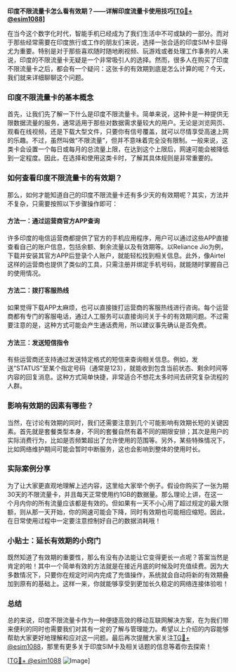 **印度不限流量卡怎么看有效期？——详解印度流量卡使用技巧[[TG💪+ @esim1088](https://t.me/s/esim1088)]**

在当今这个数字化时代，智能手机已经成为了我们生活中不可或缺的一部分。而对于那些经常需要在印度旅行或工作的朋友们来说，选择一张合适的印度SIM卡显得尤为重要。特别是对于那些喜欢随时随地刷视频、玩游戏或者处理工作事务的人来说，印度的不限流量卡无疑是一个非常吸引人的选择。然而，很多人在购买了印度不限流量卡之后，都会有一个疑问：这张卡的有效期到底是怎么计算的呢？今天，我们就来详细聊聊这个问题。

### 印度不限流量卡的基本概念

首先，让我们先了解一下什么是印度不限流量卡。简单来说，这种卡是一种提供无限数据流量的服务，通常适用于那些对数据需求量较大的用户。无论是浏览网页、观看在线视频，还是下载大型文件，只要你有信号覆盖，就可以尽情享受高速上网的乐趣。不过，虽然叫做“不限流量”，但并不意味着完全没有限制。一般来说，这类卡会设置一个每日或每月的总流量上限，在达到这个上限后，网速可能会被降低到一定程度。因此，在选择和使用这类卡时，了解其具体规则是非常重要的。

### 如何查看印度不限流量卡的有效期？

那么，如何才能知道自己的印度不限流量卡还有多少天的有效期呢？其实，方法并不复杂，只需要按照以下步骤操作即可：

#### 方法一：通过运营商官方APP查询
许多印度的电信运营商都提供了官方的手机应用程序，用户可以通过这些APP直接查看自己的账户信息，包括余额、剩余流量以及有效期等。以Reliance Jio为例，下载并安装其官方APP后登录个人账户，就能轻松找到相关信息。此外，像Airtel这样的运营商也提供了类似的工具，只需注册并绑定手机号码，就能随时掌握自己的使用情况。

#### 方法二：拨打客服热线
如果觉得下载APP太麻烦，也可以直接拨打运营商的客服热线进行咨询。每个运营商都有专门的客服电话，通过人工服务可以直接询问关于卡的有效期问题。不过需要注意的是，这种方式可能会产生通话费用，所以建议事先确认是否免费。

#### 方法三：发送短信指令
有些运营商还支持通过发送特定格式的短信来查询相关信息。例如，发送“STATUS”至某个指定号码（通常是123），就能收到包含当前状态、剩余时间等内容的回复消息。这种方式简单快捷，非常适合不想花太多时间去研究复杂流程的人群。

### 影响有效期的因素有哪些？

当然，在讨论有效期的同时，我们还需要注意到几个可能影响有效期长短的关键因素。首先就是套餐类型本身，不同的套餐自然有着不同的期限安排；其次是用户的实际消费行为，比如是否频繁超出了允许使用的范围等。另外，某些特殊情况下，比如网络维护期间可能会暂时中断服务，这也会影响到整体的使用时长。

### 实际案例分享

为了让大家更直观地理解上述内容，这里给大家举个例子。假设你购买了一张为期30天的不限流量卡，并且每天正常使用约1GB的数据量。那么理论上讲，在这一个月内你的所有流量应该都是有效的。但如果有一天不小心用了超过规定的最大限额，则从那一天开始，你的网速可能会下降，同时有效期也可能相应缩短。因此，在日常使用过程中一定要注意控制好自己的数据消耗哦！

### 小贴士：延长有效期的小窍门

既然知道了有效期的重要性，那么有没有办法能让它变得更长一点呢？答案当然是肯定的啦！其中一个简单有效的方法就是在接近月底的时候及时充值续费。因为大多数情况下，只要你在规定时间内完成了充值操作，系统就会自动将新的有效期叠加到原有的基础上。这样一来，你就能够享受到更加长久稳定的网络连接体验啦！

### 总结

总的来说，印度不限流量卡作为一种便捷高效的移动互联网解决方案，在为我们带来便利的同时也需要我们对其有一定的了解与管理能力。希望以上介绍的内容能够帮助大家更好地理解和应对这一问题。最后再次提醒大家关注[TG💪+ @esim1088](https://t.me/s/esim1088)，那里有更多关于印度SIM卡及相关话题的信息等着你去探索！

[[TG💪+ @esim1088](https://t.me/s/esim1088) ![Image](https://i.postimg.cc/4NQfJmqS/Snipaste-2025-05-13-00-14-12.png)]
